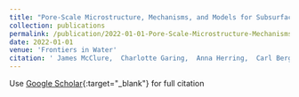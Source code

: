 ```yaml
---
title: "Pore-Scale Microstructure, Mechanisms, and Models for Subsurface Flow and Transport"
collection: publications
permalink: /publication/2022-01-01-Pore-Scale-Microstructure-Mechanisms-and-Models-for-Subsurface-Flow-and-Transport
date: 2022-01-01
venue: 'Frontiers in Water'
citation: ' James McClure,  Charlotte Garing,  Anna Herring,  Carl Berg, &quot;Pore-Scale Microstructure, Mechanisms, and Models for Subsurface Flow and Transport.&quot; Frontiers in Water, 2022.'
---
```

Use [Google Scholar](https://scholar.google.com/scholar?q=Pore+Scale+Microstructure,+Mechanisms,+and+Models+for+Subsurface+Flow+and+Transport){:target="_blank"} for full citation